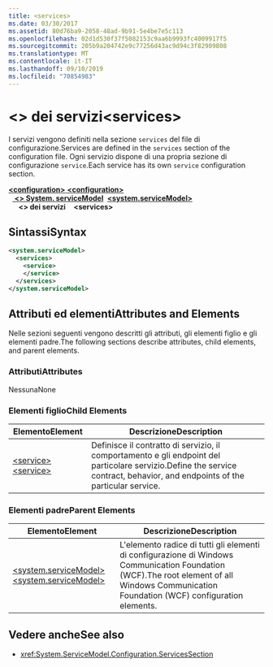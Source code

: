 ```yaml
---
title: <services>
ms.date: 03/30/2017
ms.assetid: 80d76ba9-2058-48ad-9b91-5e4be7e5c113
ms.openlocfilehash: 02d1d530f37f5082153c9aa6b9993fc4009917f5
ms.sourcegitcommit: 205b9a204742e9c77256d43ac9d94c3f82909808
ms.translationtype: MT
ms.contentlocale: it-IT
ms.lasthandoff: 09/10/2019
ms.locfileid: "70854983"
---
```

# <a name="services"></a><span data-ttu-id="9efa3-101">\<> dei servizi</span><span class="sxs-lookup"><span data-stu-id="9efa3-101">\<services></span></span>
<span data-ttu-id="9efa3-102">I servizi vengono definiti nella sezione `services` del file di configurazione.</span><span class="sxs-lookup"><span data-stu-id="9efa3-102">Services are defined in the `services` section of the configuration file.</span></span> <span data-ttu-id="9efa3-103">Ogni servizio dispone di una propria sezione di configurazione `service`.</span><span class="sxs-lookup"><span data-stu-id="9efa3-103">Each service has its own `service` configuration section.</span></span>  
  
<span data-ttu-id="9efa3-104">[ **\<configuration>** ](../configuration-element.md)</span><span class="sxs-lookup"><span data-stu-id="9efa3-104">[**\<configuration>**](../configuration-element.md)</span></span>\
<span data-ttu-id="9efa3-105">&nbsp;&nbsp;[ **\<> System. serviceModel**](system-servicemodel.md)</span><span class="sxs-lookup"><span data-stu-id="9efa3-105">&nbsp;&nbsp;[**\<system.serviceModel>**](system-servicemodel.md)</span></span>\
<span data-ttu-id="9efa3-106">&nbsp;&nbsp;&nbsp;&nbsp; **\<> dei servizi**</span><span class="sxs-lookup"><span data-stu-id="9efa3-106">&nbsp;&nbsp;&nbsp;&nbsp;**\<services>**</span></span>  
  
## <a name="syntax"></a><span data-ttu-id="9efa3-107">Sintassi</span><span class="sxs-lookup"><span data-stu-id="9efa3-107">Syntax</span></span>  
  
```xml  
<system.serviceModel>
  <services>
    <service>
    </service>
  </services>
</system.serviceModel>
```  
  
## <a name="attributes-and-elements"></a><span data-ttu-id="9efa3-108">Attributi ed elementi</span><span class="sxs-lookup"><span data-stu-id="9efa3-108">Attributes and Elements</span></span>  
 <span data-ttu-id="9efa3-109">Nelle sezioni seguenti vengono descritti gli attributi, gli elementi figlio e gli elementi padre.</span><span class="sxs-lookup"><span data-stu-id="9efa3-109">The following sections describe attributes, child elements, and parent elements.</span></span>  
  
### <a name="attributes"></a><span data-ttu-id="9efa3-110">Attributi</span><span class="sxs-lookup"><span data-stu-id="9efa3-110">Attributes</span></span>  
 <span data-ttu-id="9efa3-111">Nessuna</span><span class="sxs-lookup"><span data-stu-id="9efa3-111">None</span></span>  
  
### <a name="child-elements"></a><span data-ttu-id="9efa3-112">Elementi figlio</span><span class="sxs-lookup"><span data-stu-id="9efa3-112">Child Elements</span></span>  
  
|<span data-ttu-id="9efa3-113">Elemento</span><span class="sxs-lookup"><span data-stu-id="9efa3-113">Element</span></span>|<span data-ttu-id="9efa3-114">Descrizione</span><span class="sxs-lookup"><span data-stu-id="9efa3-114">Description</span></span>|  
|-------------|-----------------|  
|[<span data-ttu-id="9efa3-115">\<service></span><span class="sxs-lookup"><span data-stu-id="9efa3-115">\<service></span></span>](service.md)|<span data-ttu-id="9efa3-116">Definisce il contratto di servizio, il comportamento e gli endpoint del particolare servizio.</span><span class="sxs-lookup"><span data-stu-id="9efa3-116">Define the service contract, behavior, and endpoints of the particular service.</span></span>|  
  
### <a name="parent-elements"></a><span data-ttu-id="9efa3-117">Elementi padre</span><span class="sxs-lookup"><span data-stu-id="9efa3-117">Parent Elements</span></span>  
  
|<span data-ttu-id="9efa3-118">Elemento</span><span class="sxs-lookup"><span data-stu-id="9efa3-118">Element</span></span>|<span data-ttu-id="9efa3-119">Descrizione</span><span class="sxs-lookup"><span data-stu-id="9efa3-119">Description</span></span>|  
|-------------|-----------------|  
|[<span data-ttu-id="9efa3-120">\<system.serviceModel></span><span class="sxs-lookup"><span data-stu-id="9efa3-120">\<system.serviceModel></span></span>](system-servicemodel.md)|<span data-ttu-id="9efa3-121">L'elemento radice di tutti gli elementi di configurazione di Windows Communication Foundation (WCF).</span><span class="sxs-lookup"><span data-stu-id="9efa3-121">The root element of all Windows Communication Foundation (WCF) configuration elements.</span></span>|  
  
## <a name="see-also"></a><span data-ttu-id="9efa3-122">Vedere anche</span><span class="sxs-lookup"><span data-stu-id="9efa3-122">See also</span></span>

- <xref:System.ServiceModel.Configuration.ServicesSection>
